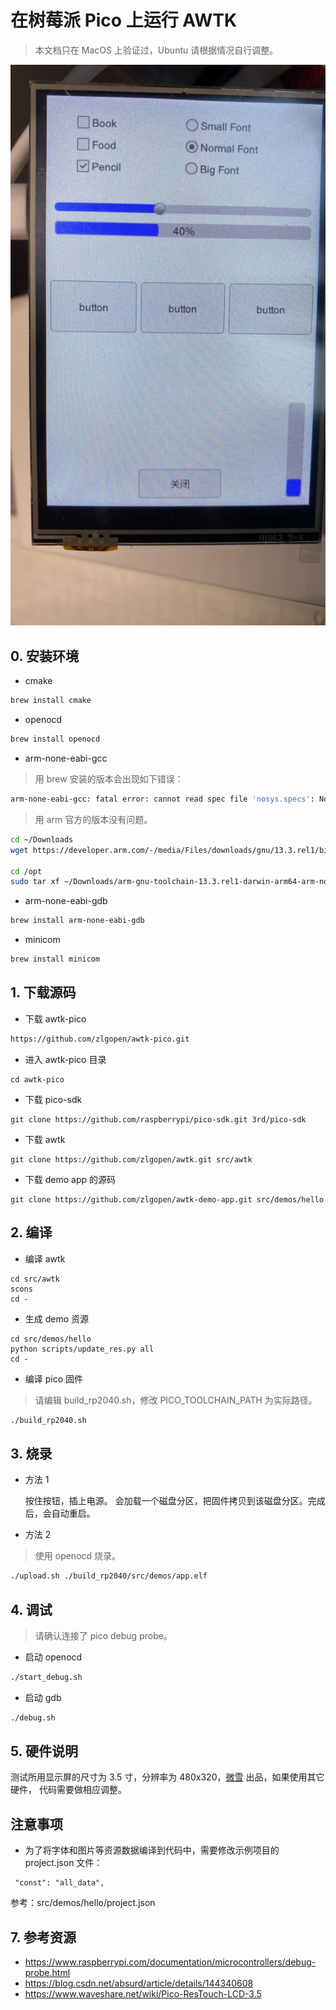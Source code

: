 # 在树莓派 Pico 上运行 AWTK

> 本文档只在 MacOS 上验证过，Ubuntu 请根据情况自行调整。

![pico](docs/images/pico_ui.jpg)

## 0. 安装环境

* cmake

```sh
brew install cmake
```

* openocd

```sh
brew install openocd
```

* arm-none-eabi-gcc

> 用 brew 安装的版本会出现如下错误：

```sh
arm-none-eabi-gcc: fatal error: cannot read spec file 'nosys.specs': No such file or directory
```

> 用 arm 官方的版本没有问题。
```sh
cd ~/Downloads
wget https://developer.arm.com/-/media/Files/downloads/gnu/13.3.rel1/binrel/arm-gnu-toolchain-13.3.rel1-darwin-arm64-arm-none-eabi.tar.xz

cd /opt
sudo tar xf ~/Downloads/arm-gnu-toolchain-13.3.rel1-darwin-arm64-arm-none-eabi.tar.xz
```

* arm-none-eabi-gdb

```sh
brew install arm-none-eabi-gdb
```

* minicom

```sh
brew install minicom
```

## 1. 下载源码

* 下载 awtk-pico

```sh
https://github.com/zlgopen/awtk-pico.git
```

* 进入 awtk-pico 目录
```
cd awtk-pico
```

* 下载 pico-sdk

```
git clone https://github.com/raspberrypi/pico-sdk.git 3rd/pico-sdk
```

* 下载 awtk

```
git clone https://github.com/zlgopen/awtk.git src/awtk
```

* 下载 demo app 的源码

```
git clone https://github.com/zlgopen/awtk-demo-app.git src/demos/hello
```

## 2. 编译

* 编译 awtk

```
cd src/awtk
scons
cd -
```

* 生成 demo 资源

```
cd src/demos/hello
python scripts/update_res.py all
cd -
```

* 编译 pico 固件

> 请编辑 build_rp2040.sh，修改 PICO\_TOOLCHAIN\_PATH 为实际路径。

```sh
./build_rp2040.sh
```

## 3. 烧录

* 方法 1

  按住按钮，插上电源。 会加载一个磁盘分区，把固件拷贝到该磁盘分区。完成后，会自动重启。

* 方法 2

> 使用 openocd 烧录。

```sh
./upload.sh ./build_rp2040/src/demos/app.elf
```

## 4. 调试

> 请确认连接了 pico debug probe。

* 启动 openocd

```sh
./start_debug.sh 
```

* 启动 gdb

```sh
./debug.sh 
```

## 5. 硬件说明

测试所用显示屏的尺寸为 3.5 寸，分辨率为 480x320，[微雪](https://www.waveshare.net/wiki/Pico-ResTouch-LCD-3.5) 出品，如果使用其它硬件， 代码需要做相应调整。

## 注意事项

* 为了将字体和图片等资源数据编译到代码中，需要修改示例项目的 project.json 文件：

```
 "const": "all_data",
```

参考：src/demos/hello/project.json

## 7. 参考资源

* https://www.raspberrypi.com/documentation/microcontrollers/debug-probe.html
* https://blog.csdn.net/absurd/article/details/144340608
* https://www.waveshare.net/wiki/Pico-ResTouch-LCD-3.5
  
